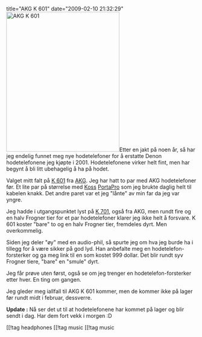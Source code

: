 title="AKG K 601"
date="2009-02-10 21:32:29"
<img src="http://pjatt.net/images/2009/02/k_601s.jpg" alt="AKG K 601" title="AKG K 601" width="300" height="371" class="alignleft size-full wp-image-737"  />Etter en jakt på noen år, så har jeg endelig funnet meg nye hodetelefoner for å erstatte Denon hodetelefonene jeg kjøpte i 2001. Hodetelefonene virker helt fint, men har begynt å bli litt ubehagelig å ha på hodet.

Valget mitt falt på <a href="http://www.akg.com/personal/K_601,pcatid,4,pid,2,_psmand,1.html">K 601</a> fra <a href="http://www.akg.com/">AKG</a>. Jeg har hatt to par med AKG hodetelefoner før. Et lite par på størrelse med <a href="http://www.koss.com/">Koss</a> <a href="http://www.koss.com/koss/kossweb.nsf/p?openform&pc^pt^PORTAPRO">PortaPro</a> som jeg brukte daglig helt til kabelen knakk. Det andre paret var et jeg "lånte" av min far da jeg var yngre.

Jeg hadde i utgangspunktet lyst på <a href="http://www.akg.com/personal/K_701,pcatid,4,pid,1,_psmand,1.html">K 701</a>, også fra AKG, men rundt fire og en halv Frogner tier for et par hodetelefoner klarer jeg ikke helt å forsvare. K 601 koster "bare" to og en halv Frogner tier, fremdeles dyrt. Men overkommelig.

Siden jeg deler "øy" med en audio-phil, så spurte jeg om hva jeg burde ha i tillegg for å være sikker på god lyd. Han anbefalte meg en hodetelefon-forsterker og ga meg link til en som kostet 999 dollar.  Det blir rundt syv Frogner tiere, "bare" en "smule" dyrt.

Jeg får prøve uten først, også se om jeg trenger en hodetelefon-forsterker etter hver. En ting om gangen.

Jeg gleder meg iallfall til AKG K 601 kommer, men de kommer ikke på lager før rundt midt i februar, dessverre.

<strong>Update :</strong>
Nå ser det ut til at hodetelefonene har kommet på lager og blir sendt i dag. Har dem fort vekk i morgen :D

[[!tag  headphones
[[!tag  music
[[!tag  music
